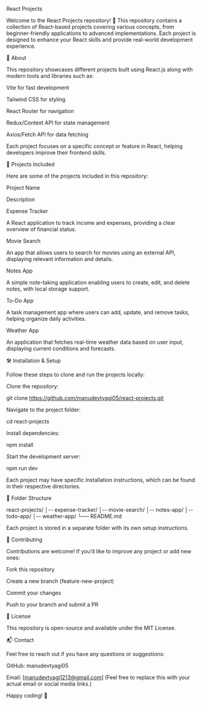 React Projects

Welcome to the React Projects repository! 🚀 This repository contains a collection of React-based projects covering various concepts, from beginner-friendly applications to advanced implementations. Each project is designed to enhance your React skills and provide real-world development experience.

📌 About

This repository showcases different projects built using React.js along with modern tools and libraries such as:

Vite for fast development

Tailwind CSS for styling

React Router for navigation

Redux/Context API for state management

Axios/Fetch API for data fetching

Each project focuses on a specific concept or feature in React, helping developers improve their frontend skills.

🚀 Projects Included

Here are some of the projects included in this repository:

Project Name

Description

Expense Tracker

A React application to track income and expenses, providing a clear overview of financial status.

Movie Search

An app that allows users to search for movies using an external API, displaying relevant information and details.

Notes App

A simple note-taking application enabling users to create, edit, and delete notes, with local storage support.

To-Do App

A task management app where users can add, update, and remove tasks, helping organize daily activities.

Weather App

An application that fetches real-time weather data based on user input, displaying current conditions and forecasts.

🛠️ Installation & Setup

Follow these steps to clone and run the projects locally:

Clone the repository:

git clone https://github.com/manudevtyagi05/react-projects.git

Navigate to the project folder:

cd react-projects

Install dependencies:

npm install

Start the development server:

npm run dev

Each project may have specific installation instructions, which can be found in their respective directories.

📂 Folder Structure

react-projects/
│-- expense-tracker/
│-- movie-search/
│-- notes-app/
│-- todo-app/
│-- weather-app/
└── README.md

Each project is stored in a separate folder with its own setup instructions.

🌟 Contributing

Contributions are welcome! If you’d like to improve any project or add new ones:

Fork this repository

Create a new branch (feature-new-project)

Commit your changes

Push to your branch and submit a PR

📜 License

This repository is open-source and available under the MIT License.

📬 Contact

Feel free to reach out if you have any questions or suggestions:

GitHub: manudevtyagi05

Email: [manudevtyagi1213@gmail.com] (Feel free to replace this with your actual email or social media links.)

Happy coding! 🚀

